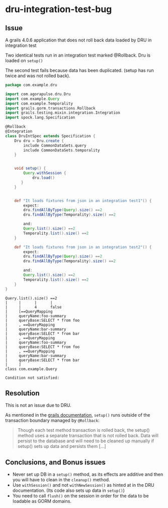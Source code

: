 # dru-integration-test-bug

## Issue
A grails 4.0.6 application that does not roll back data loaded by DRU in integration test

Two identical tests run in an integration test marked @Rollback.
Dru is loaded on `setup()`

The second test fails because data has been duplicated. (setup has run twice and was not rolled back).

```groovy
package com.example.dru

import com.agorapulse.dru.Dru
import com.example.Query
import com.example.Temporality
import grails.gorm.transactions.Rollback
import grails.testing.mixin.integration.Integration
import spock.lang.Specification

@Rollback
@Integration
class DruIntSpec extends Specification {
    Dru dru = Dru.create {
        include CommonDataSets.query
        include CommonDataSets.temporality
    }


    void setup() {
        Query.withSession {
            dru.load()
       }
    }


    def "It loads fixtures from json in an integration test1"() {
        expect:
        dru.findAllByType(Query).size() ==2
        dru.findAllByType(Temporality).size() ==2

        and:
        Query.list().size() ==2
        Temporality.list().size() ==2
    }

    def "It loads fixtures from json in an integration test2"() {
        expect:
        dru.findAllByType(Query).size() ==2
        dru.findAllByType(Temporality).size() ==2

        and:
        Query.list().size() ==2
        Temporality.list().size() ==2
    }
}

```



```
Query.list().size() ==2
|     |      |      |
|     |      4      false
|     [==QueryMapping
|     queryName:foo-summary
|     queryBase:SELECT * from foo
|     , ==QueryMapping
|     queryName:bar-summary
|     queryBase:SELECT * from bar
|     , ==QueryMapping
|     queryName:foo-summary
|     queryBase:SELECT * from foo
|     , ==QueryMapping
|     queryName:bar-summary
|     queryBase:SELECT * from bar
|     ]
class com.example.Query

Condition not satisfied:

```

## Resolution

This is not an issue due to DRU.

As mentioned in the [grails documentation](https://docs.grails.org/latest/guide/testing.html#functionalTesting), `setup()` runs outside of the transaction boundary managed by `@Rollback`: 

>  Though each test method transaction is rolled back, the setup() method uses a separate transaction that is not rolled back.
>  Data will persist to the database and will need to be cleaned up manually if setup() sets up data and persists them [...]

## Conclusions, and Bonus issues

* Never set up DB in a `setup()` method, as its effects are additive and then you will have to clean in the `cleanup()` method.
* Use `withSession()` and not `withNewSession()` as hinted at in the DRU documentation. (Its code also sets up data in `setup()`)
* You need to call `flush()` on the session in order for the data to be loadable as GORM domains.  
